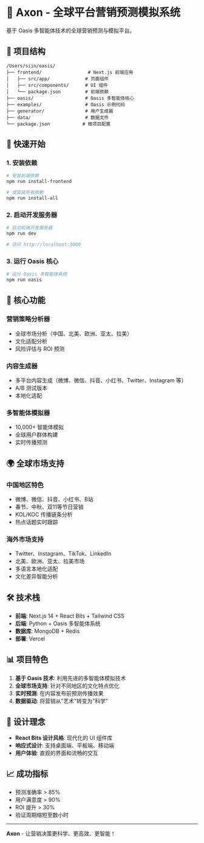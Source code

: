 # 🚀 Axon - 全球平台营销预测模拟系统

基于 Oasis 多智能体技术的全球营销预测与模拟平台。

## 📁 项目结构

```
/Users/siin/oasis/
├── frontend/                 # Next.js 前端应用
│   ├── src/app/             # 页面组件
│   ├── src/components/      # UI 组件
│   └── package.json         # 前端依赖
├── oasis/                   # Oasis 多智能体核心
├── examples/                # Oasis 示例代码
├── generator/               # 用户生成器
├── data/                    # 数据文件
└── package.json            # 根项目配置
```

## 🚀 快速开始

### 1. 安装依赖
```bash
# 安装前端依赖
npm run install-frontend

# 或安装所有依赖
npm run install-all
```

### 2. 启动开发服务器
```bash
# 启动前端开发服务器
npm run dev

# 访问 http://localhost:3000
```

### 3. 运行 Oasis 核心
```bash
# 运行 Oasis 多智能体系统
npm run oasis
```

## 🎯 核心功能

### 营销策略分析器
- 全球市场分析（中国、北美、欧洲、亚太、拉美）
- 文化适配分析
- 风险评估与 ROI 预测

### 内容生成器
- 多平台内容生成（微博、微信、抖音、小红书、Twitter、Instagram 等）
- A/B 测试版本
- 本地化适配

### 多智能体模拟器
- 10,000+ 智能体模拟
- 全球用户群体构建
- 实时传播预测

## 🌍 全球市场支持

### 中国地区特色
- 微博、微信、抖音、小红书、B站
- 春节、中秋、双11等节日营销
- KOL/KOC 传播链条分析
- 热点话题实时跟踪

### 海外市场支持
- Twitter、Instagram、TikTok、LinkedIn
- 北美、欧洲、亚太、拉美市场
- 多语言本地化适配
- 文化差异智能分析

## 🛠 技术栈

- **前端**: Next.js 14 + React Bits + Tailwind CSS
- **后端**: Python + Oasis 多智能体系统
- **数据库**: MongoDB + Redis
- **部署**: Vercel

## 📊 项目特色

1. **基于 Oasis 技术**: 利用先进的多智能体模拟技术
2. **全球市场支持**: 针对不同地区的文化特点优化
3. **实时预测**: 在内容发布前预测传播效果
4. **数据驱动**: 将营销从"艺术"转变为"科学"

## 🎨 设计理念

- **React Bits 设计风格**: 现代化的 UI 组件库
- **响应式设计**: 支持桌面端、平板端、移动端
- **用户体验**: 直观的界面和流畅的交互

## 📈 成功指标

- 预测准确率 > 85%
- 用户满意度 > 90%
- ROI 提升 > 30%
- 验证周期缩短至数小时

---

**Axon** - 让营销决策更科学、更高效、更智能！ 